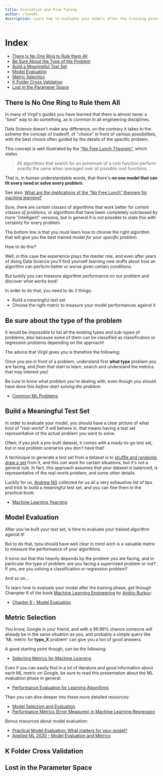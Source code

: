 ```yaml
---
title: Evaluation and Fine Tuning
author: clone95
description: Learn how to evaluate your models after the training process, which model to choose depending on your requirements, and how to investigate possible solutions if your model is not learning well.
---
```


# Index

- [There Is No One Ring to Rule them All](#There-Is-No-One-Ring-to-Rule-them-All)
- [Be Sure About the Type of the Problem](#Be-Sure-About-the-Type-of-the-Problem)
- [Build a Meaningful Test Set](#Build-a-Meaningful-Test-Set)
- [Model Evaluation](#Model-Evaluation)
- [Metric Selection](#Metric-Selection)
- [K Folder Cross Validation](#K-Folder-Cross-Validation)
- [Lost in the Parameter Space](#Lost-in-the-Parameter-Space)


## There Is No One Ring to Rule them All

In many of Virgil's guides you have learned that there is almost never a "best" way to do something, as is common in all engineering disciplines. 

Data Science doesn't make any difference, on the contrary it takes to the extreme the concept of tradeoff, of "choice" in front of various possibilities, with the best choice often guided by the details of the specific problem.

This concept is well illustrated by the ["No Free Lunch Theorem"](http://www.no-free-lunch.org/), which states
> All algorithms that search for an extremum of a cost function perform exactly the same when averaged over all possible cost functions.

That is, in human understandable words, that there's **no one model that can fit every need or solve every problem**.

See also: [What are the implications of the “No Free Lunch” theorem for machine learning?](https://ai.stackexchange.com/questions/15650/what-are-the-implications-of-the-no-free-lunch-theorem-for-machine-learning)

Sure, there are _certain classes_ of algorithms that work better for _certain classes of problems_, or algorithms that have been completely outclassed by more "intelligent" versions, but in general it is not possible to state this with certainty for every problem.

The bottom line is that you must learn how to choose the right algorithm that will give you the best trained model _for your specific problem_.

How to do this?

Well, in this case the experience plays the master role, and even after years of doing Data Science you'll find yourself learning new stuffs about how an algorithm can perform better or worse given certain conditions. 

But luckily you can measure algorithm performance on our problem and discover what works best!

In order to do that, you need to do 2 things:
- Build a meaningful test set
- Choose the right metric to measure your model performances against it 

## Be sure about the type of the problem 

It would be impossible to list all the existing types and sub-types of problems, also because some of them can be classified as classification or regression problems depending on the approach!

The advice that Virgil gives you is therefore the following:

Once you are in front of a problem, understand first **what type** problem you are facing, and _from that_ start to learn, search and understand the metrics that may interest you! 

Be sure to know what problem you're dealing with, even though you should have done this _before start solving the problem_:

- [Common ML Problems](https://developers.google.com/machine-learning/problem-framing/cases)

## Build a Meaningful Test Set

In order to evaluate your model, you should have a clear picture of what kind of "real-world" it will behave in, that means having a test set representative of the actual problem you want to solve.

Often, if you pick a pre-built dataset, it comes with a ready-to-go test set, but in real problem scenarios you don't have that! 

A techinique to generate a test set from a dataset is to [shuffle and randomly draw a set](https://stackoverflow.com/questions/37114273/how-to-randomly-split-a-dataset-into-training-set-test-set-and-dev-set-in-pyth) from it, and this _can work_ for certain situations, but it's not a general rule. In fact, this approach assumes that your dataset is balanced, is representative of the real-world problem, and some other details.

Luckily for us, [Andrew NG](https://it.wikipedia.org/wiki/Andrew_Ng) collected for us all a very exhaustive list of tips and trick to build a meaningful test set, and you can fine them in the practical book:
- [Machine Learning Yearning](https://www.deeplearning.ai/machine-learning-yearning/) 

## Model Evaluation

After you've built your test set, is time to evaluate your trained algorithm against it!

But to do that, tyou should have well clear in mind wich is a valuable metric to measure the performance of your algorithms. 

It turns out that this heavily depends by the problem you are facing, and in particular the type of problem: are you facing a supervised problem or not? If yes, are you solving a classification or regression problem? 

And so on... 

To learn how to evaluate your model after the training phase, get through Champter 6 of the book [Machine Learning Engineering](http://www.mlebook.com/wiki/doku.php) by [Andriy Burkov](https://www.linkedin.com/in/andriyburkov/):

- [Chapter 6 - Model Evaluation](https://www.dropbox.com/s/4ly72ahtz6vsy5n/Chapter6.pdf?dl=0)

## Metric Selection

You know, Google is your friend, and with a 99.99% chance someone will already be in the same situation as you, and probably a simple query like 'ML metric for **type_X** problem' can give you a ton of good answers. 

A good starting point though, can be the following:

- [Selecting Metrics for Machine Learning](https://fayrix.com/machine-learning-metrics)

Even if you can easily find in a lot of literature and good information about each ML metric on Google, be sure to read this presentation about the ML evaluation phase in general: 

- [Performance Evaluation for Learning Algorithms](https://www.icmla-conference.org/icmla11/PE_Tutorial.pdf)

Then you can dive deeper into these more detailed resources:

- [Model Selection and Evaluation](https://frnsys.com/ai_notes/machine_learning/model_selection.html)
- [Performance Metrics (Error Measures) in Machine Learning Regression](https://arxiv.org/abs/1809.03006)

Bonus resources about model evaluation:

- [Practical Model Evaluation: What matters for your model?](https://www.youtube.com/watch?v=7RdKnACscjA&t=2374s)
- [Applied ML 2020 - Model Evaluation and Metrics](https://www.youtube.com/watch?v=trg3YkCsjqE)

## K Folder Cross Validation
## Lost in the Parameter Space
